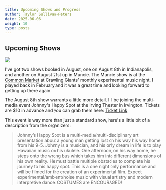 ```yaml
---
title: Upcoming Shows and Progress
author: Taylor Sullivan-Peters
date: 2025-06-06
weight: 10
type: posts
---
```


## Upcoming Shows
<img src="/posts/images/jhs.jpg">

I've got two shows booked in August, one on August 8th in Indianapolis, and another on August 21st up in Muncie. The Muncie show is at the [Common Market](https://www.instagram.com/munciecommonmarket/?hl=en) at Crawling Giants' monthly experimental music night. I played back in February and it was a great time and looking forward to getting up there again.  

The August 8th show warrants a little more detail. I'll be joining the multi-media event Johnny's Happy Spot at the Irving Theater in Irvington. Tickets are $10 in advance and you can grab them here: [Ticket Link](https://www.eventbrite.com/e/johnnys-happy-spot-irving-theater-tickets-1514033197049?aff=oddtdtcreator)

This event is way more than just a standard show, here's a little bit of a description from the organizers: 

> Johnny’s Happy Spot is a multi-media/multi-disciplinary art presentation about a young man getting lost on his way his way home from his 9-5. Johnny is a musician, and his only dream in life is to play Hawaiian music on his ukulele. One afternoon, on his way home, he steps onto the wrong bus which takes him into different dimensions of his own reality. He must battle multiple obstacles to complete his journey to his happy spot. This is a one night only performance and will be filmed for the creation of an experimental film. Expect experimental/ambient/noise music with visual artistry and modern interpretive dance. COSTUMES are ENCOURAGED!

